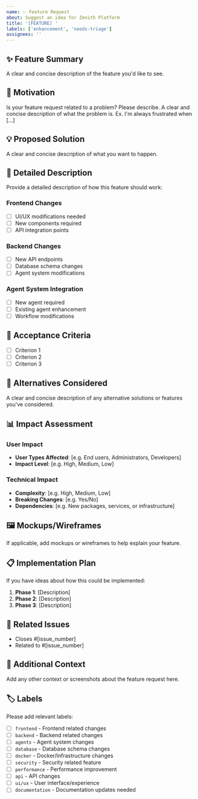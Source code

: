 ```yaml
---
name: ✨ Feature Request
about: Suggest an idea for Zenith Platform
title: '[FEATURE] '
labels: ['enhancement', 'needs-triage']
assignees: ''
---
```


## ✨ Feature Summary
A clear and concise description of the feature you'd like to see.

## 🤔 Motivation
Is your feature request related to a problem? Please describe.
A clear and concise description of what the problem is. Ex. I'm always frustrated when [...]

## 💡 Proposed Solution
A clear and concise description of what you want to happen.

## 🔄 Detailed Description
Provide a detailed description of how this feature should work:

### Frontend Changes
- [ ] UI/UX modifications needed
- [ ] New components required
- [ ] API integration points

### Backend Changes
- [ ] New API endpoints
- [ ] Database schema changes
- [ ] Agent system modifications

### Agent System Integration
- [ ] New agent required
- [ ] Existing agent enhancement
- [ ] Workflow modifications

## 🎯 Acceptance Criteria
- [ ] Criterion 1
- [ ] Criterion 2
- [ ] Criterion 3

## 🔀 Alternatives Considered
A clear and concise description of any alternative solutions or features you've considered.

## 📊 Impact Assessment
### User Impact
- **User Types Affected**: [e.g. End users, Administrators, Developers]
- **Impact Level**: [e.g. High, Medium, Low]

### Technical Impact
- **Complexity**: [e.g. High, Medium, Low]
- **Breaking Changes**: [e.g. Yes/No]
- **Dependencies**: [e.g. New packages, services, or infrastructure]

## 🖼️ Mockups/Wireframes
If applicable, add mockups or wireframes to help explain your feature.

## 📋 Implementation Plan
If you have ideas about how this could be implemented:

1. **Phase 1**: [Description]
2. **Phase 2**: [Description]
3. **Phase 3**: [Description]

## 🔗 Related Issues
- Closes #[issue_number]
- Related to #[issue_number]

## 📝 Additional Context
Add any other context or screenshots about the feature request here.

## 🏷️ Labels
Please add relevant labels:
- [ ] `frontend` - Frontend related changes
- [ ] `backend` - Backend related changes
- [ ] `agents` - Agent system changes
- [ ] `database` - Database schema changes
- [ ] `docker` - Docker/Infrastructure changes
- [ ] `security` - Security related feature
- [ ] `performance` - Performance improvement
- [ ] `api` - API changes
- [ ] `ui/ux` - User interface/experience
- [ ] `documentation` - Documentation updates needed
